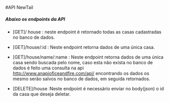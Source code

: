 #API NewTail

##### Abaixo os endpoints da API

* [GET]/ house 
	: neste endpoint é retornado todas as casas cadastradas no banco de dados.

*	[GET]/house/:id : Neste endpoint retorna dados de uma única casa.


*	[GET]/house/name/:name : Neste endpoint retorna dados de uma única casa sendo buscada pelo nome, caso esta não exista no banco de dados é feito uma consulta na api http://www.anapioficeandfire.com/api/ encontrando os dados os mesmo serão salvos no banco de dados, em seguida retornados.

* [DELETE]/house :Neste endpoint é necessário enviar no body(json) o id da casa que deseja deletar.